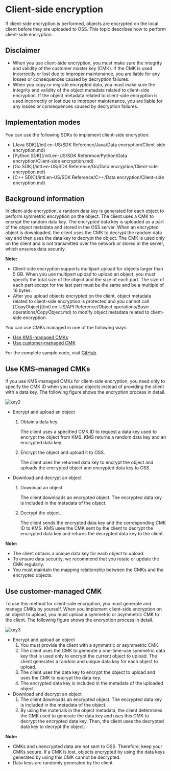 # Client-side encryption

If client-side encryption is performed, objects are encrypted on the local client before they are uploaded to OSS. This topic describes how to perform client-side encryption.

## Disclaimer

-   When you use client-side encryption, you must make sure the integrity and validity of the customer master key \(CMK\). If the CMK is used incorrectly or lost due to improper maintenance, you are liable for any losses or consequences caused by decryption failures.
-   When you copy or migrate encrypted data, you must make sure the integrity and validity of the object metadata related to client-side encryption. If the object metadata related to client-side encryption is used incorrectly or lost due to improper maintenance, you are liable for any losses or consequences caused by decryption failures.

## Implementation modes

You can use the following SDKs to implement client-side encryption:

-   [Java SDK](/intl.en-US/SDK Reference/Java/Data encryption/Client-side encryption.md)
-   [Python SDK](/intl.en-US/SDK Reference/Python/Data encryption/Client-side encryption.md)
-   [Go SDK](/intl.en-US/SDK Reference/Go/Data encryption/Client-side encryption.md)
-   [C++ SDK](/intl.en-US/SDK Reference/C++/Data encryption/Client-side encryption.md)

## Background information

In client-side encryption, a random data key is generated for each object to perform symmetric encryption on the object. The client uses a CMK to encrypt the random data key. The encrypted data key is uploaded as a part of the object metadata and stored in the OSS server. When an encrypted object is downloaded, the client uses the CMK to decrypt the random data key and then uses the data key to decrypt the object. The CMK is used only on the client and is not transmitted over the network or stored in the server, which ensures data security.

**Note:**

-   Client-side encryption supports multipart upload for objects larger than 5 GB. When you use multipart upload to upload an object, you must specify the total size of the object and the size of each part. The size of each part except for the last part must be the same and be a multiple of 16 bytes.
-   After you upload objects encrypted on the client, object metadata related to client-side encryption is protected and you cannot call [CopyObject](/intl.en-US/API Reference/Object operations/Basic operations/CopyObject.md) to modify object metadata related to client-side encryption.

You can use CMKs managed in one of the following ways:

-   [Use KMS-managed CMKs](#section_127_x30_wy8)
-   [Use customer-managed CMK](#section_eil_auq_m38)

For the complete sample code, visit [GitHub](https://github.com/aliyun/aliyun-oss-python-sdk/blob/master/examples/object_crypto.py).

## Use KMS-managed CMKs

If you use KMS-managed CMKs for client-side encryption, you need only to specify the CMK ID when you upload objects instead of providing the client with a data key. The following figure shows the encryption process in detail.

![key2](https://static-aliyun-doc.oss-accelerate.aliyuncs.com/assets/img/en-US/3595688951/p128520.png)

-   Encrypt and upload an object
    1.  Obtain a data key.

        The client uses a specified CMK ID to request a data key used to encrypt the object from KMS. KMS returns a random data key and an encrypted data key.

    2.  Encrypt the object and upload it to OSS.

        The client uses the returned data key to encrypt the object and uploads the encrypted object and encrypted data key to OSS.

-   Download and decrypt an object
    1.  Download an object.

        The client downloads an encrypted object. The encrypted data key is included in the metadata of the object.

    2.  Decrypt the object.

        The client sends the encrypted data key and the corresponding CMK ID to KMS. KMS uses the CMK sent by the client to decrypt the encrypted data key and returns the decrypted data key to the client.


**Note:**

-   The client obtains a unique data key for each object to upload.
-   To ensure data security, we recommend that you rotate or update the CMK regularly.
-   You must maintain the mapping relationship between the CMKs and the encrypted objects.

## Use customer-managed CMK

To use this method for client-side encryption, you must generate and manage CMKs by yourself. When you implement client-side encryption on an object to upload, you must upload a symmetric or asymmetric CMK to the client. The following figure shows the encryption process in detail.

![key3](https://static-aliyun-doc.oss-accelerate.aliyuncs.com/assets/img/en-US/4595688951/p128521.png)

-   Encrypt and upload an object
    1.  You must provide the client with a symmetric or asymmetric CMK.
    2.  The client uses the CMK to generate a one-time-use symmetric data key that is used only to encrypt the current object to upload. The client generates a random and unique data key for each object to upload.
    3.  The client uses the data key to encrypt the object to upload and uses the CMK to encrypt the data key.
    4.  The encrypted data key is included in the metadata of the uploaded object.
-   Download and decrypt an object
    1.  The client downloads an encrypted object. The encrypted data key is included in the metadata of the object.
    2.  By using the materials in the object metadata, the client determines the CMK used to generate the data key and uses this CMK to decrypt the encrypted data key. Then, the client uses the decrypted data key to decrypt the object.

**Note:**

-   CMKs and unencrypted data are not sent to OSS. Therefore, keep your CMKs secure. If a CMK is lost, objects encrypted by using the data keys generated by using this CMK cannot be decrypted.
-   Data keys are randomly generated by the client.


